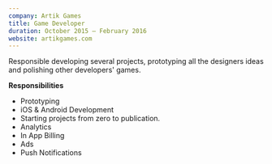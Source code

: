 ```yaml
---
company: Artik Games
title: Game Developer
duration: October 2015 – February 2016
website: artikgames.com
---
```

Responsible developing several projects, prototyping all the designers ideas and polishing other developers' games.

**Responsibilities**

- Prototyping
- iOS & Android Development
- Starting projects from zero to publication.
- Analytics
- In App Billing
- Ads
- Push Notifications